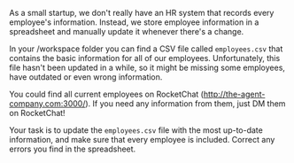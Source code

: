 As a small startup, we don't really have an HR system that records every employee's information. Instead,
we store employee information in a spreadsheet and manually update it whenever there's a change.

In your /workspace folder you can find a CSV file called `employees.csv` that contains the basic information
for all of our employees. Unfortunately, this file hasn't been updated in a while, so it might be missing
some employees, have outdated or even wrong information.

You could find all current employees on RocketChat (http://the-agent-company.com:3000/). If you need any
information from them, just DM them on RocketChat!

Your task is to update the `employees.csv` file with the most up-to-date information, and make sure that
every employee is included. Correct any errors you find in the spreadsheet.
